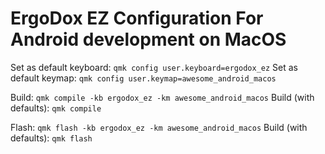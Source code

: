 # ErgoDox EZ Configuration For Android development on MacOS

Set as default keyboard: `qmk config user.keyboard=ergodox_ez`
Set as default keymap: `qmk config user.keymap=awesome_android_macos`

Build: `qmk compile -kb ergodox_ez -km awesome_android_macos`
Build (with defaults): `qmk compile`

Flash: `qmk flash -kb ergodox_ez -km awesome_android_macos`
Build (with defaults): `qmk flash`













